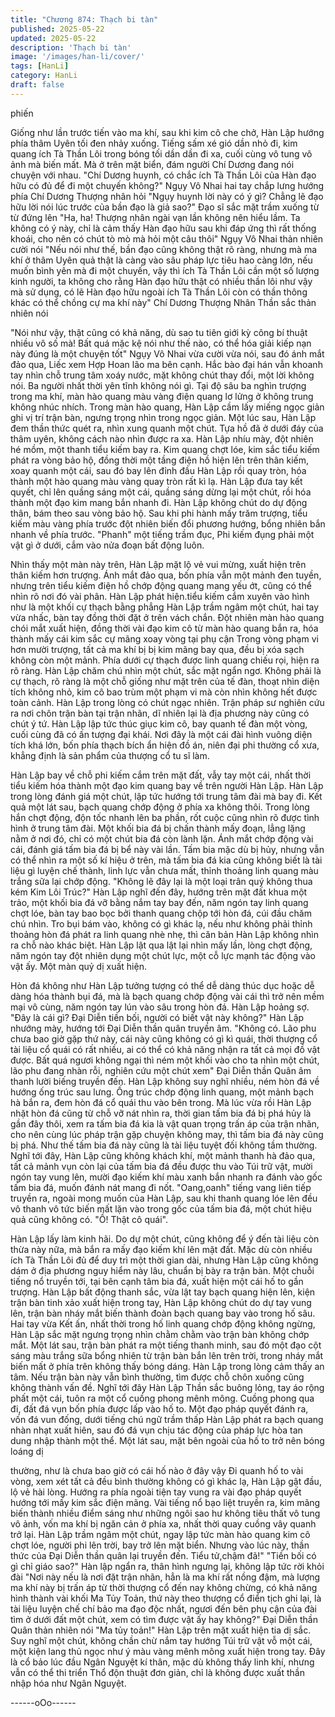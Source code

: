 ```yaml
---
title: "Chương 874: Thạch bi tàn"
published: 2025-05-22
updated: 2025-05-22
description: 'Thạch bi tàn'
image: '/images/han-li/cover/'
tags: [HanLi]
category: HanLi
draft: false
---
```


phiến

Giống như lần trước tiến vào ma khí, sau khi kim cô che chở, Hàn
Lập hướng phía thâm Uyên tối đen nhảy xuống.
Tiếng sấm xé gió dần nhỏ đi, kim quang ích Tà Thần Lôi trong
bóng tối dần dần đi xa, cuối cùng vô tung vô ảnh mà biến mất.
Mà ở trên mặt biển, đám người Chí Dương đang nói chuyện với
nhau.
"Chí Dương huynh, có chắc ích Tà Thần Lôi của Hàn đạo hữu có
đủ để đi một chuyến không?" Ngụy Vô Nhai hai tay chắp lưng
hướng phía Chí Dương Thượng nhân hỏi
"Ngụy huynh lời này có ý gì? Chẳng lẽ đạo hữu lời nói lúc trước
của bần đạo là giả sao?" Đạo sĩ sắc mặt trầm xuống từ từ đứng
lên
"Ha, ha! Thượng nhân ngài vạn lần không nên hiểu lầm.
Ta không có ý này, chỉ là cảm thấy Hàn đạo hữu sau khi đáp ứng
thì rất thống khoái, cho nên có chút tò mò mà hỏi một câu thôi"
Ngụy Vô Nhai thản nhiên cười nói
"Nếu nói như thế, bần đạo cũng không thật rõ ràng, nhưng mà ma
khí ở thâm Uyên quả thật là càng vào sâu pháp lực tiêu hao càng
lớn, nếu muốn bình yên mà đi một chuyến, vậy thì ích Tà Thần
Lôi cần một số lượng kinh người, ta không cho rằng Hàn đạo hữu
thật có nhiều thần lôi như vậy mà sử dụng, có lẽ Hàn đạo hữu
ngoài ích Tà Thần Lôi còn có thần thông khác có thể chồng cự ma
khí này" Chí Dương Thượng Nhân Thần sắc thản nhiên nói

"Nói như vậy, thật cũng có khả năng, dù sao tu tiên giới kỳ công bí
thuật nhiều vô số mà! Bất quá mặc kệ nói như thế nào, có thể hóa
giải kiếp nạn này đúng là một chuyện tốt" Ngụy Vô Nhai vừa cười
vừa nói, sau đó ánh mắt đảo qua, Liếc xem Hợp Hoan lão ma bên
cạnh. Hắc bào đại hán vẫn khoanh tay nhìn chỗ trung tâm xoáy
nước, mặt không chút thay đổi, một lời không nói.
Ba người nhất thời yên tĩnh không nói gì.
Tại độ sâu ba nghìn trượng trong ma khí, màn hào quang màu
vàng điện quang lơ lửng ở không trung không nhúc nhích.
Trong màn hào quang, Hàn Lập cầm lấy miếng ngọc giản ghi vị trí
trận bàn, ngưng trọng nhìn trong ngọc giản.
Một lúc sau, Hàn Lập đem thần thức quét ra, nhìn xung quanh
một chút.
Tựa hồ đã ở dưới đáy của thâm uyên, không cách nào nhìn được
ra xa.
Hàn Lập nhíu mày, đột nhiên hé mồm, một thanh tiểu kiếm bay ra.
Kim quang chợt lóe, kim sắc tiểu kiếm phát ra vòng bảo hộ, đồng
thời một tầng điện hồ hiện lên trên thân kiếm, xoay quanh một cái,
sau đó bay lên đỉnh đầu Hàn Lập rồi quay tròn, hóa thành một
hào quang màu vàng quay tròn rất kì lạ.
Hàn Lập đưa tay kết quyết, chỉ lên quầng sáng một cái, quầng
sáng dừng lại một chút, rồi hóa thành một đạo kim mang bắn
nhanh đi.
Hàn Lập không chút do dự động thân, bám theo sau vòng bảo hộ.
Sau khi phi hành mấy trăm trượng, tiểu kiếm màu vàng phía trước
đột nhiên biến đổi phương hướng, bổng nhiên bắn nhanh về phía
trước.
"Phanh" một tiếng trầm đục, Phi kiếm đụng phải một vật gì ở
dưới, cắm vào nửa đoạn bất động luôn.

Nhìn thấy một màn này trên, Hàn Lập mặt lộ vẻ vui mừng, xuất
hiện trên thân kiếm hơn trượng.
Ánh mắt đảo qua, bốn phía vẫn một mảnh đen tuyền, nhưng trên
tiểu kiếm điện hồ chớp động quang mang yếu ớt, cũng có thể
nhìn rõ nơi đó vài phân.
Hàn Lập phát hiện.tiểu kiếm cắm xuyên vào hình như là một khối
cự thạch bằng phẳng
Hàn Lập trầm ngâm một chút, hai tay vừa nhấc, bàn tay đồng thời
đặt ở trên vách chắn.
Đột nhiên màn hào quang chói mắt xuất hiện, đồng thời vài đạo
kim cô từ màn hào quang bắn ra, hóa thành mấy cái kim sắc cự
mãng xoay vòng tại phụ cận
Trong vòng phạm vi hơn mười trượng, tất cả ma khí bị bị kim
mãng bay qua, đều bị xóa sạch không còn một mảnh.
Phía dưới cự thạch được linh quang chiếu rọi, hiện ra rõ ràng.
Hàn Lập chăm chú nhìn một chút, sắc mặt ngẩn ngơ.
Không phải là cự thạch, rõ ràng là một chỗ giống như mặt trên
của tế đàn, thoạt nhìn diện tích không nhỏ, kim cô bao trùm một
phạm vi mà còn nhìn không hết được toàn cảnh.
Hàn Lập trong lòng có chút ngạc nhiên.
Trận pháp sư nghiên cứu ra nơi chôn trận bàn tại trận nhãn, dĩ
nhiên lại là địa phương này cũng có chút ý tứ.
Hàn Lập lập tức thúc giục kim cô, bay quanh tế đàn một vòng,
cuối cùng đã có ấn tượng đại khái.
Nơi đây là một cái đài hình vuông diện tích khá lớn, bốn phía
thạch bích ẩn hiện đồ án, niên đại phi thường cổ xưa, khẳng định
là sản phẩm của thượng cổ tu sĩ làm.

Hàn Lập bay về chỗ phi kiếm cắm trên mặt đất, vẫy tay một cái,
nhất thời tiểu kiếm hóa thành một đạo kim quang bay về trên
người Hàn Lập.
Hàn Lập trong lòng đánh giá một chút, lập tức hướng tới trung
tâm đài mà bay đi.
Kết quả một lát sau, bạch quang chớp động ở phía xa không thôi.
Trong lòng hắn chợt động, độn tốc nhanh lên ba phần, rốt cuộc
cũng nhìn rõ được tình hình ở trung tâm đài. Một khối bia đá bị
chấn thành mấy đoạn, lẳng lặng nằm ở nơi đó, chỉ có một chút bia
đá còn lành lặn.
Ánh mắt chớp động vài cái, đánh giá tấm bia đá bị bể này vài lần.
Tấm bia mặc dù bị hủy, nhưng vẫn có thể nhìn ra một số kí hiệu ở
trên, mà tấm bia đá kia cũng không biết là tài liệu gì luyện chế
thành, linh lực vẫn chưa mất, thỉnh thoảng linh quang màu trắng
sữa lại chớp động.
"Không lẽ đây lại là một loại trân quý không thua kém Kim Lôi
Trúc?"
Hàn Lập nghĩ đến đây, hướng trên mặt đất khua một trảo, một
khối bia đá vỡ bằng nắm tay bay đến, năm ngón tay linh quang
chợt lóe, bàn tay bao bọc bởi thanh quang chộp tới hòn đá, cúi
đầu chăm chú nhìn.
Tro bụi bám vào, không có gì khác lạ, nếu như không phải thỉnh
thoảng hòn đá phát ra linh quang nhè nhẹ, thì căn bản Hàn Lập
không nhìn ra chỗ nào khác biệt.
Hàn Lập lật qua lật lại nhìn mấy lần, lòng chợt động, năm ngón
tay đột nhiên dụng một chút lực, một cỗ lực mạnh tác động vào
vật ấy.
Một màn quỷ dị xuất hiện.

Hòn đá không như Hàn Lập tưởng tượng có thể dễ dàng thúc dục
hoặc dễ dàng hóa thành bụi đá, mà là bạch quang chớp động vài
cái thì trở nên mềm mại vô cùng, năm ngón tay lún vào sâu trong
hòn đá.
Hàn Lập hoảng sợ.
"Đây là cái gì? Đại Diễn tiền bối, người có biết vật này không?"
Hàn Lập nhướng mày, hướng tới Đại Diễn thần quân truyền âm.
"Không có. Lão phu chưa bao giờ gặp thứ này, cái này cũng
không có gì kì quái, thời thượng cổ tài liệu cổ quái có rất nhiều, ai
có thể có khả năng nhận ra tất cả mọi đồ vật được. Bất quá ngươi
không ngại thì ném một khối vào cho ta nhìn một chút, lão phu
đang nhàn rỗi, nghiên cứu một chút xem" Đại Diễn thần Quân âm
thanh lười biếng truyền đến. Hàn Lập không suy nghĩ nhiều, ném
hòn đá về hướng ống trúc sau lưng.
Ống trúc chớp động linh quang, một mảnh bạch hà bắn ra, đem
hòn đá cổ quái thu vào bên trong.
Mà lúc vừa rồi Hàn Lập nhặt hòn đá cũng từ chỗ vỡ nát nhìn ra,
thời gian tấm bia đá bị phá hủy là gần đây thôi, xem ra tấm bia đá
kia là vật quan trọng trấn áp của trận nhãn, cho nên cùng lúc
pháp trận gặp chuyện không may, thì tấm bia đá này cũng bị phá.
Như thế tấm bia đá này cũng là tài liệu tuyệt đối không tầm
thường.
Nghĩ tới đây, Hàn Lập cũng không khách khí, một mảnh thanh hà
đảo qua, tất cả mảnh vụn còn lại của tấm bia đá đều được thu
vào Túi trữ vật, mười ngón tay vung lên, mười đạo kiếm khí màu
xanh bắn nhanh ra đánh vào gốc tấm bia đá, muốn đánh nát
mang đi nốt.
"Oang,oanh" tiếng vang liên tiếp truyền ra, ngoài mong muốn của
Hàn Lập, sau khi thanh quang lóe lên đều vô thanh vô tức biến
mất lặn vào trong gốc của tấm bia đá, một chút hiệu quả cũng
không có.
"Ồ! Thật cô quái".

Hàn Lập lấy làm kinh hãi. Do dự một chút, cũng không để ý đến
tài liệu còn thừa này nữa, mà bắn ra mấy đạo kiếm khí lên mặt
đất.
Mặc dù còn nhiều ích Tà Thần Lôi đủ để duy trì một thời gian dài,
nhưng Hàn Lập cũng không dám ở địa phương nguy hiểm này
lâu, chuẩn bị bày ra trận bàn.
Một chuỗi tiếng nổ truyền tới, tại bên cạnh tâm bia đá, xuất hiện
một cái hố to gần trượng.
Hàn Lập bất động thanh sắc, vừa lật tay bạch quang hiện lên,
kiện trận bàn tinh xảo xuất hiện trong tay, Hàn Lập không chút do
dự tay vung lên, trận bàn nháy mắt biến thành đoàn bạch quang
bay vào trong hố sâu.
Hai tay vừa Kết ấn, nhất thời trong hố linh quang chớp động
không ngừng, Hàn Lập sắc mặt ngưng trọng nhìn chằm chằm vào
trận bàn không chớp mắt.
Một lát sau, trận bàn phát ra một tiếng thanh minh, sau đó một
đạo cột sáng màu trắng sữa bổng nhiên từ trận bàn bắn lên trên
trời, trong nháy mắt biến mất ở phía trên không thấy bóng dáng.
Hàn Lập trong lòng cảm thấy an tâm.
Nếu trận bàn này vẫn bình thường, tìm được chỗ chôn xuống
cũng không thành vấn đề.
Nghĩ tới đây Hàn Lập Thần sắc buông lỏng, tay áo rộng phất một
cái, tuôn ra một cổ cuồng phong mênh mông. Cuồng phong qua
đi, đất đá vụn bốn phía được lấp vào hố to.
Một đạo pháp quyết đánh ra, vốn đá vun đống, dưới tiếng chú
ngữ trầm thấp Hàn Lập phát ra bạch quang nhàn nhạt xuất hiên,
sau đó đá vụn chịu tác động của pháp lực hòa tan dung nhập
thành một thể.
Một lát sau, mặt bên ngoài của hố to trở nên bóng loáng dị

thường, như là chưa bao giờ có cái hố nào ở đây vậy
Đi quanh hố to vài vòng, xem xét tất cả đều bình thường không có
gì khác lạ, Hàn Lập gật đầu, lộ vẻ hài lòng.
Hướng ra phía ngoài tiện tay vung ra vài đạo pháp quyết hướng
tới mấy kim sắc điện mãng.
Vài tiếng nổ bạo liệt truyền ra, kim mãng biến thành nhiều điểm
sáng như những ngôi sao hư không tiêu thất vô tung vô ảnh, vốn
ma khí bị ngăn cản ở phía xa, nhất thời quay cuồng vây quanh trở
lại.
Hàn Lập trầm ngâm một chút, ngay lập tức màn hào quang kim
cô chợt lóe, người phi lên trời, bay trở lên mặt biển.
Nhưng vào lúc này, thần thức của Đại Diễn thần quân lại truyền
đến.
Tiểu tử,chậm đã!"
"Tiền bối có gì chỉ giáo sao?" Hàn lập ngẩn ra, thân hình ngưng
lại, không lập tức rời khỏi đài
"Nơi này nếu là nơi đặt trận nhãn, hẳn là ma khí rất nồng đậm,
mà lượng ma khí này bị trấn áp từ thời thượng cổ đến nay không
chừng, có khả năng hình thành vài khối Ma Tủy Toản, thứ này
theo thượng cổ điển tịch ghi lại, là tài liệu luyện chế chí bảo ma
đạo độc nhất, ngươi đến bên phụ cận của đài tìm ở dưới đất một
chút, xem có tìm được vật ấy hay không?" Đại Diễn thần Quân
thản nhiên nói
"Ma tủy toản!" Hàn Lập trên mặt xuất hiện tia dị sắc. Suy nghĩ một
chút, không chần chừ nắm tay hướng Túi trữ vật vỗ một cái, một
kiện lang thủ ngọc như ý màu vàng mênh mông xuất hiện trong
tay.
Đây là cổ bảo lúc đầu Ngân Nguyệt kí thân, mặc dù không thấy
linh khí, nhưng vẫn có thể thi triển Thổ độn thuật đơn giản, chỉ là
không được xuất thần nhập hóa như Ngân Nguyệt.

------oOo------
